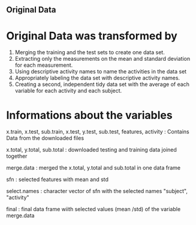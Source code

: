 ## Original Data

# Original Data was transformed by

   1. Merging the training and the test sets to create one data set.
   2. Extracting only the measurements on the mean and standard deviation for each measurement.
   3. Using descriptive activity names to name the activities in the data set
   4. Appropriately labeling the data set with descriptive activity names.
   5. Creating a second, independent tidy data set with the average of each variable for each activity and each subject.

# Informations about the variables

  x.train, x.test, sub.train, x.test, y.test, sub.test, features, activity : Contains Data from the downloaded files
    
  x.total, y.total, sub.total : downloaded testing and training data joined together
  
  merge.data : merged the x.total, y.total and sub.total in one data frame
  
  sfn : selected features with mean and std
  
  select.names : character vector of sfn with the selected names "subject", "activity"
  
 final : final data frame wiith selected values (mean /std) of the variable merge.data
